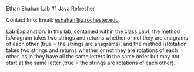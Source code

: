 Ethan Shahan Lab #1 Java Refresher

Contact Info:
    Email: eshahan@u.rochester.edu

Lab Explanation:
    In this lab, contained within the class Lab1, the method isAnagram takes two strings and returns whether or not they are anagrams 
of each other (true = the strings are anagrams), and the method isRotation takes two strings and returns whether or not they are rotations of each other, as in they have all the same letters in the same order but may not start at the same letter (true = the strings are rotations of each other).


